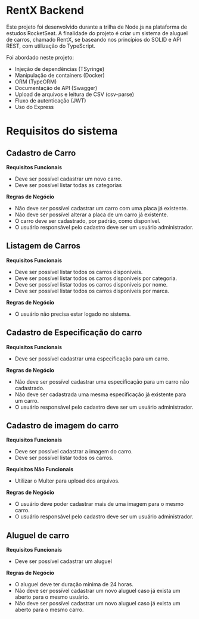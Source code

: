 # RentX Backend

Este projeto foi desenvolvido durante a trilha de Node.js na plataforma de estudos RocketSeat. A finalidade do projeto é criar um sistema de aluguel de carros, chamado RentX, se baseando nos princípios do SOLID e API REST, com utilização do TypeScript.

Foi abordado neste projeto:

- Injeção de dependências (TSyringe)
- Manipulação de containers (Docker)
- ORM (TypeORM)
- Documentação de API (Swagger)
- Upload de arquivos e leitura de CSV (csv-parse)
- Fluxo de autenticação (JWT)
- Uso do Express

# Requisitos do sistema

## Cadastro de Carro

**Requisitos Funcionais**

- Deve ser possível cadastrar um novo carro.
- Deve ser possível listar todas as categorias

**Regras de Negócio**

- Não deve ser possível cadastrar um carro com uma placa já existente.
- Não deve ser possível alterar a placa de um carro já existente.
- O carro deve ser cadastrado, por padrão, como disponível.
- O usuário responsável pelo cadastro deve ser um usuário administrador.

## Listagem de Carros

**Requisitos Funcionais**

- Deve ser possível listar todos os carros disponíveis.
- Deve ser possível listar todos os carros disponíveis por categoria.
- Deve ser possível listar todos os carros disponíveis por nome.
- Deve ser possível listar todos os carros disponíveis por marca.

**Regras de Negócio**

- O usuário não precisa estar logado no sistema.

## Cadastro de Especificação do carro

**Requisitos Funcionais**

- Deve ser possível cadastrar uma especificação para um carro.

**Regras de Negócio**

- Não deve ser possível cadastrar uma especificação para um carro não cadastrado.
- Não deve ser cadastrada uma mesma especificação já existente para um carro.
- O usuário responsável pelo cadastro deve ser um usuário administrador.

## Cadastro de imagem do carro

**Requisitos Funcionais**

- Deve ser possível cadastrar a imagem do carro.
- Deve ser possível listar todos os carros.

**Requisitos Não Funcionais**

- Utilizar o Multer para upload dos arquivos.

**Regras de Negócio**

- O usuário deve poder cadastrar mais de uma imagem para o mesmo carro.
- O usuário responsável pelo cadastro deve ser um usuário administrador.

## Aluguel de carro

**Requisitos Funcionais**

- Deve ser possível cadastrar um aluguel

**Regras de Negócio**

- O aluguel deve ter duração mínima de 24 horas.
- Não deve ser possível cadastrar um novo aluguel caso já exista um aberto para o mesmo usuário.
- Não deve ser possível cadastrar um novo aluguel caso já exista um aberto para o mesmo carro.
